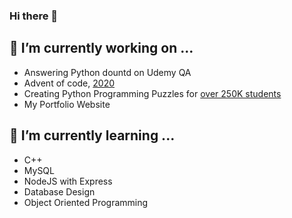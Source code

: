 ### Hi there 👋

<!--
**NagariaHussain/NagariaHussain** is a ✨ _special_ ✨ repository because its `README.md` (this file) appears on your GitHub profile.

Here are some ideas to get you started:

- 🔭 I’m currently working on ...
- 🌱 I’m currently learning ...
- 👯 I’m looking to collaborate on ...
- 🤔 I’m looking for help with ...
- 💬 Ask me about ...
- 📫 How to reach me: ...
- 😄 Pronouns: ...
- ⚡ Fun fact: ...
-->

## 🔭 I’m currently working on ...

* Answering Python dountd on Udemy QA
* Advent of code, [2020](https://adventofcode.com/)
* Creating Python Programming Puzzles for [over 250K students](https://www.udemy.com/course/python-the-complete-python-developer-course/)
* My Portfolio Website 

## 🌱 I’m currently learning ...

* C++
* MySQL
* NodeJS with Express
* Database Design
* Object Oriented Programming
